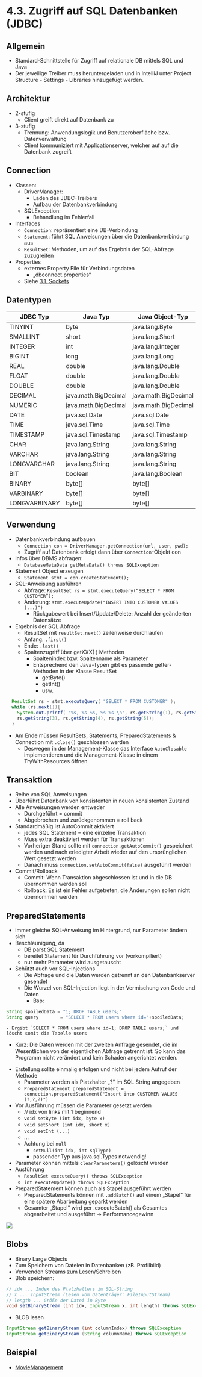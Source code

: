 # 4.3. Zugriff auf SQL Datenbanken (JDBC)

## Allgemein
* Standard-Schnittstelle für Zugriff auf relationale DB mittels SQL und Java
* Der jeweilige Treiber muss heruntergeladen und in IntelliJ unter Project Structure - Settings - Libraries hinzugefügt werden.

## Architektur
* 2-stufig
  - Client greift direkt auf Datenbank zu
* 3-stufig
  - Trennung: Anwendungslogik und Benutzeroberfläche bzw. Datenverwaltung
  - Client kommuniziert mit Applicationserver, welcher auf auf die Datenbank zugreift

## Connection
* Klassen:
  - DriverManager:
    - Laden des JDBC-Treibers
    - Aufbau der Datenbankverbindung
  - SQLException:
    - Behandlung im Fehlerfall
* Interfaces
  - `Connection`: repräsentiert eine DB-Verbindung
  - `Statement`: führt SQL Anweisungen über die Datenbankverbindung aus
  - `ResultSet`: Methoden, um auf das Ergebnis der SQL-Abfrage
zuzugreifen
* Properties
  - externes Property File für Verbindungsdaten
    - „dbconnect.properties“
  - Siehe [3.1. Sockets](../thema03/kap01.md)

## Datentypen

| JDBC Typ      | Java Typ             | Java Object-Typ      |
|---------------|----------------------|----------------------|
| TINYINT       | byte                 | java.lang.Byte       |
| SMALLINT      | short                | java.lang.Short      |
| INTEGER       | int                  | java.lang.Integer    |
| BIGINT        | long                 | java.lang.Long       |
| REAL          | double               | java.lang.Double     |
| FLOAT         | double               | java.lang.Double     |
| DOUBLE        | double               | java.lang.Double     |
| DECIMAL       | java.math.BigDecimal | java.math.BigDecimal |
| NUMERIC       | java.math.BigDecimal | java.math.BigDecimal |
| DATE          | java.sql.Date        | java.sql.Date        |
| TIME          | java.sql.Time        | java.sql.Time        |
| TIMESTAMP     | java.sql.Timestamp   | java.sql.Timestamp   |
| CHAR          | java.lang.String     | java.lang.String     |
| VARCHAR       | java.lang.String     | java.lang.String     |
| LONGVARCHAR   | java.lang.String     | java.lang.String     |
| BIT           | boolean              | java.lang.Boolean    |
| BINARY        | byte[]               | byte[]               |
| VARBINARY     | byte[]               | byte[]               |
| LONGVARBINARY | byte[]               | byte[]               |

## Verwendung
* Datenbankverbindung aufbauen
  - `Connection con = DriverManager.getConnection(url, user, pwd);`
  - Zugriff auf Datenbank erfolgt dann über `Connection`-Objekt con
* Infos über DBMS abfragen:
  - `DatabaseMetaData getMetaData() throws SQLException`
* Statement Object erzeugen
  - `Statement stmt = con.createStatement();`
* SQL-Anweisung ausführen
  - Abfrage: `ResultSet rs = stmt.executeQuery(“SELECT * FROM CUSTOMER“);`
  - Änderung: `stmt.executeUpdate("INSERT INTO CUSTOMER VALUES (...)")`
      - Rückgabewert bei Insert/Update/Delete: Anzahl der geänderten Datensätze
* Ergebnis der SQL Abfrage
  - ResultSet mit `resultSet.next()` zeilenweise durchlaufen
  - Anfang: `.first()`
  - Ende: `.last()`
  - Spaltenzugriff über getXXX( ) Methoden
    - Spaltenindex bzw. Spaltenname als Parameter
    - Entsprechend den Java-Typen gibt es passende getter-Methoden in der Klasse ResultSet
      - getByte()
      - getInt()
      - usw.

```java
  ResultSet rs = stmt.executeQuery( "SELECT * FROM CUSTOMER" );
  while (rs.next()){
    System.out.printf( "%s, %s %s, %s %s \n", rs.getString(1), rs.getString(2),
    rs.getString(3), rs.getString(4), rs.getString(5));
  }
```

* Am Ende müssen ResultSets, Statements, PreparedStatements & Connection mit `.close()` geschlossen werden
  - Deswegen in der Management-Klasse das Interface `AutoClosable` implementieren und die Management-Klasse in einem TryWithResources öffnen

## Transaktion
* Reihe von SQL Anweisungen
* Überführt Datenbank von konsistenten in neuen konsistenten Zustand
* Alle Anweisungen werden entweder
  - Durchgeführt = commit
  - Abgebrochen und zurückgenommen = roll back
* Standardmäßig ist AutoCommit aktiviert
  - jedes SQL Statement = eine einzelne Transaktion
  - Muss extra deaktiviert werden für Transaktionen
  - Vorheriger Stand sollte mit `connection.getAutoCommit()` gespeichert werden und nach erledigter Arbeit wieder auf den ursprünglichen Wert gesetzt werden
  - Danach muss `connection.setAutoCommit(false)` ausgeführt werden
* Commit/Rollback
  - Commit: Wenn Transaktion abgeschlossen ist und in die DB übernommen werden soll
  - Rollback: Es ist ein Fehler aufgetreten, die Änderungen sollen nicht übernommen werden

## PreparedStatements
* immer gleiche SQL-Anweisung im Hintergrund, nur Parameter ändern sich
* Beschleunigung, da
  - DB parst SQL Statement
  - bereitet Statement für Durchführung vor (vorkompiliert)
  - nur mehr Parameter wird ausgetauscht
* Schützt auch vor SQL-Injections
  - Die Abfrage und die Daten werden getrennt an den Datenbankserver gesendet
  - Die Wurzel von SQL-Injection liegt in der Vermischung von Code und Daten
    - Bsp:
```java
String spoiledData = "1; DROP TABLE users;"
String query        = "SELECT * FROM users where id="+spoiledData;
```
    - Ergibt `SELECT * FROM users where id=1; DROP TABLE users;` und löscht somit die Tabelle users

  - Kurz: Die Daten werden mit der zweiten Anfrage gesendet, die im Wesentlichen von der eigentlichen Abfrage getrennt ist: So kann das Programm nicht verändert und kein Schaden angerichtet werden.
* Erstellung sollte einmalig erfolgen und nicht bei jedem Aufruf der Methode
  - Parameter werden als Platzhalter „?“ im SQL String angegeben
  - `PreparedStatement preparedStatement = connection.preparedStatement("Insert into CUSTOMER VALUES (?,?,?)")`
* Vor Ausführung müssen die Parameter gesetzt werden
  - // idx von links mit 1 beginnend
  - `void setByte (int idx, byte x)`
  - `void setShort (int idx, short x)`
  - `void setInt (...)`
  - ...
  - Achtung bei `null`
    - `setNull(int idx, int sqlType)`
    - passender Typ aus java.sql.Types notwendig!
* Parameter können mittels `clearParameters()` gelöscht werden
* Ausführung
    - `ResultSet executeQuery() throws SQLException`
    - `int executeUpdate() throws SQLException`
* PreparedStatement können auch als Stapel ausgeführt werden
  - PreparedStatements können mit `.addBatch()` auf einem „Stapel“ für eine spätere Abarbeitung geparkt werden
  - Gesamter „Stapel“ wird per .executeBatch() als Gesamtes abgearbeitet und ausgeführt -> Performancegewinn

![](./Transaktion.jpg)

## Blobs
* Binary Large Objects
* Zum Speichern von Dateien in Datenbanken (zB. Profilbild)
* Verwenden Streams zum Lesen/Schreiben
* Blob speichern:

```java
// idx ... Index des Platzhalters im SQL-String
// x ... InputStream (Lesen vom Datenträger: FileInputStream)
// length ... Größe der Datei in Byte
void setBinaryStream (int idx, InputStream x, int length) throws SQLException
```

* BLOB lesen

```java
InputStream getBinaryStream (int columnIndex) throws SQLException
InputStream getBinaryStream (String columnName) throws SQLException
```

## Beispiel
* [MovieManagement](https://github.com/htlw-5ahit/matura-sew-insy/tree/main/thema04/moviemanagement)

